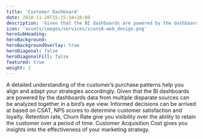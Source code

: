 ```yaml
---
title: 'Customer Dashboard'
date: 2018-11-28T15:15:34+10:00
description: 'Given that the BI dashboards are powered by the dashboards data from multiple disparate sources can be analyzed together in a bird’s eye view'
icon: 'assets/images/services/icons8-web_design.png'
heroSubHeading: 
heroBackground: 
heroBackgroundOverlay: true
heroDiagonal: false
heroDiagonalFill: false
featured: true
weight: 2
---
```


A detailed understanding of the customer’s purchase patterns help you align and adapt your strategies accordingly. Given that the BI dashboards are powered by the dashboards data from multiple disparate sources can be analyzed together in a bird’s eye view. Informed decisions can be arrived at based on CSAT, NPS scores to determine customer satisfaction and loyalty. Retention rate, Churn Rate give you visibility over the ability to retain the customer over a period of time. Customer Acquisition Cost gives you insights into the effectiveness of your marketing strategy.